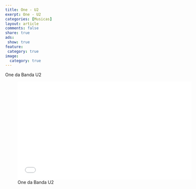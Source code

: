 ```yaml
---
title: One - U2
exerpt: One - U2
categories: [Musicas]
layout: article
comments: false
share: true
ads: 
 show: true
feature:
 category: true
image:
  category: true
---
```


One da Banda U2

<figure>
<iframe width="560" height="315" src="//www.youtube.com/embed/1VuuSnzO_t0" frameborder="0" allowfullscreen></iframe>
<figcaption>One da Banda U2</figcaption>
</figure>